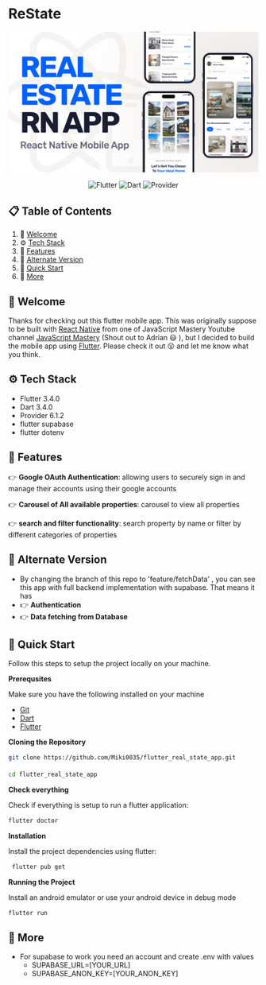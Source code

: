 # ReState

<div align="center">

![thumbnail](./assets/images/app-thumbnail.png)

</div>

<p align="center">
  <img src="https://img.shields.io/badge/Flutter-%2302569B.svg?style=for-the-badge&logo=Flutter&logoColor=white" alt="Flutter"/>
  <img src="https://img.shields.io/badge/Dart-%230175C2.svg?style=for-the-badge&logo=Dart&logoColor=white" alt="Dart"/>
  <img src="https://img.shields.io/pub/v/provider.svg?style=for-the-badge&logo=flutter&logoColor=white" alt="Provider"/>
</p>

## 📋 <a name="table">Table of Contents</a>

1. 👋 [Welcome](#welcome)
2. ⚙️ [Tech Stack](#tech-stack)
3. 🔋 [Features](#features)
4. 🔄 [Alternate Version](#alternate-version)
5. 🤸 [Quick Start](#quick-start)
6. 🚀 [More](#more)

## <a name="welcome"> 👋 Welcome </a>

Thanks for checking out this flutter mobile app. This was originally suppose to be built
with [React Native](https://reactnative.dev/) from one of JavaScript Mastery Youtube
channel [JavaScript Mastery](https://www.youtube.com/watch?v=kmy_YNhl0mw&t=13465s) (Shout out to
Adrian 😃 ), but I decided to build the mobile app using [Flutter](https://flutter.dev/). Please
check it out 😮 and let me know what you think.

## <a name="tech-stack">⚙️ Tech Stack </a>

- Flutter 3.4.0
- Dart 3.4.0
- Provider 6.1.2
- flutter supabase
- flutter dotenv 

## <a name="features">🔋 Features</a>

👉 **Google OAuth Authentication**: allowing users to securely sign in and manage their accounts using
their google accounts

👉 **Carousel of All available properties**: carousel to view all properties

👉 **search and filter functionality**: search property by name or filter by different categories of properties

## <a name="alternate-version"> 🔄 Alternate Version </a>

-  By changing the branch of this repo to 'feature/fetchData' , you can see this app with full backend implementation with supabase. That means it has
  - 👉 **Authentication**
  - 👉 **Data fetching from Database**
  

## <a name="quick-start"> 🤸 Quick Start </a>

Follow this steps to setup the project locally on your machine.

**Prerequsites**

Make sure you have the following installed on your machine

- [Git](https://git-scm.com/)
- [Dart](https://dart.dev/get-dart)
- [Flutter](https://docs.flutter.dev/get-started/)

**Cloning the Repository**

```bash
git clone https://github.com/Miki0035/flutter_real_state_app.git

cd flutter_real_state_app
```

**Check everything**

Check if everything is setup to run a flutter application:

```bash
flutter doctor
```

**Installation**

Install the project dependencies using flutter:

```bash
 flutter pub get
```

**Running the Project**

Install an android emulator or use your android device in debug mode

```bash
flutter run
```

## <a name="more"> 🚀 More </a>

- For supabase to work you need an account and create .env with values
  - SUPABASE_URL=[YOUR_URL]
  - SUPABASE_ANON_KEY=[YOUR_ANON_KEY]

